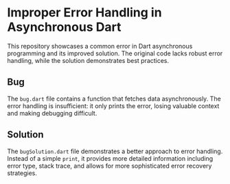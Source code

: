 # Improper Error Handling in Asynchronous Dart

This repository showcases a common error in Dart asynchronous programming and its improved solution. The original code lacks robust error handling, while the solution demonstrates best practices.

## Bug
The `bug.dart` file contains a function that fetches data asynchronously.  The error handling is insufficient: it only prints the error, losing valuable context and making debugging difficult.

## Solution
The `bugSolution.dart` file demonstrates a better approach to error handling. Instead of a simple `print`, it provides more detailed information including error type, stack trace, and allows for more sophisticated error recovery strategies.